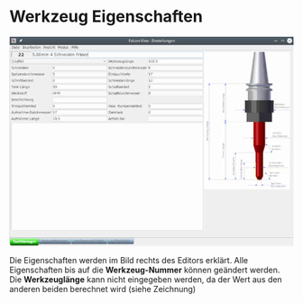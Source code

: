 # Werkzeug Eigenschaften

![ToolEditor](images/ToolEditor.jpg)

Die Eigenschaften werden im Bild rechts des Editors erklärt. Alle Eigenschaften bis auf die **Werkzeug-Nummer** können geändert werden. Die **Werkzeuglänge** kann nicht eingegeben werden, da der Wert aus den anderen beiden berechnet wird (siehe Zeichnung)
